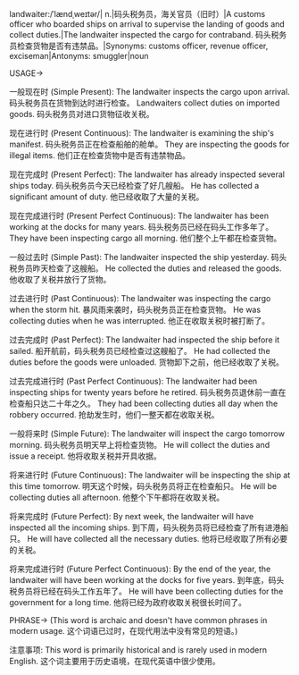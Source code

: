 landwaiter:/ˈlændˌweɪtər/| n.|码头税务员，海关官员（旧时）|A customs officer who boarded ships on arrival to supervise the landing of goods and collect duties.|The landwaiter inspected the cargo for contraband. 码头税务员检查货物是否有违禁品。|Synonyms: customs officer, revenue officer, exciseman|Antonyms: smuggler|noun

USAGE->

一般现在时 (Simple Present):
The landwaiter inspects the cargo upon arrival.  码头税务员在货物到达时进行检查。
Landwaiters collect duties on imported goods.  码头税务员对进口货物征收关税。

现在进行时 (Present Continuous):
The landwaiter is examining the ship's manifest. 码头税务员正在检查船舶的舱单。
They are inspecting the goods for illegal items.  他们正在检查货物中是否有违禁物品。

现在完成时 (Present Perfect):
The landwaiter has already inspected several ships today.  码头税务员今天已经检查了好几艘船。
He has collected a significant amount of duty. 他已经收取了大量的关税。

现在完成进行时 (Present Perfect Continuous):
The landwaiter has been working at the docks for many years. 码头税务员已经在码头工作多年了。
They have been inspecting cargo all morning. 他们整个上午都在检查货物。

一般过去时 (Simple Past):
The landwaiter inspected the ship yesterday. 码头税务员昨天检查了这艘船。
He collected the duties and released the goods. 他收取了关税并放行了货物。


过去进行时 (Past Continuous):
The landwaiter was inspecting the cargo when the storm hit.  暴风雨来袭时，码头税务员正在检查货物。
He was collecting duties when he was interrupted. 他正在收取关税时被打断了。

过去完成时 (Past Perfect):
The landwaiter had inspected the ship before it sailed.  船开航前，码头税务员已经检查过这艘船了。
He had collected the duties before the goods were unloaded. 货物卸下之前，他已经收取了关税。

过去完成进行时 (Past Perfect Continuous):
The landwaiter had been inspecting ships for twenty years before he retired.  码头税务员退休前一直在检查船只达二十年之久。
They had been collecting duties all day when the robbery occurred.  抢劫发生时，他们一整天都在收取关税。

一般将来时 (Simple Future):
The landwaiter will inspect the cargo tomorrow morning. 码头税务员明天早上将检查货物。
He will collect the duties and issue a receipt.  他将收取关税并开具收据。

将来进行时 (Future Continuous):
The landwaiter will be inspecting the ship at this time tomorrow.  明天这个时候，码头税务员将正在检查船只。
He will be collecting duties all afternoon.  他整个下午都将在收取关税。


将来完成时 (Future Perfect):
By next week, the landwaiter will have inspected all the incoming ships.  到下周，码头税务员将已经检查了所有进港船只。
He will have collected all the necessary duties.  他将已经收取了所有必要的关税。

将来完成进行时 (Future Perfect Continuous):
By the end of the year, the landwaiter will have been working at the docks for five years. 到年底，码头税务员将已经在码头工作五年了。
He will have been collecting duties for the government for a long time.  他将已经为政府收取关税很长时间了。



PHRASE->
(This word is archaic and doesn't have common phrases in modern usage.  这个词语已过时，在现代用法中没有常见的短语。)


注意事项:
This word is primarily historical and is rarely used in modern English.  这个词主要用于历史语境，在现代英语中很少使用。
